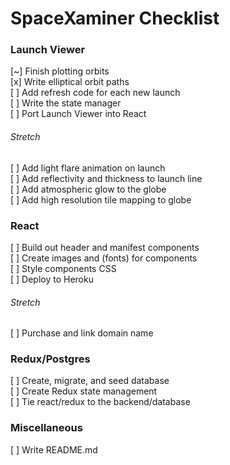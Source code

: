 # SpaceXaminer Checklist

### Launch Viewer

[~] Finish plotting orbits  
[x] Write elliptical orbit paths  
[ ] Add refresh code for each new launch  
[ ] Write the state manager  
[ ] Port Launch Viewer into React

###### Stretch

[ ] Add light flare animation on launch  
[ ] Add reflectivity and thickness to launch line  
[ ] Add atmospheric glow to the globe  
[ ] Add high resolution tile mapping to globe  

### React

[ ] Build out header and manifest components  
[ ] Create images and (fonts) for components  
[ ] Style components CSS  
[ ] Deploy to Heroku  

###### Stretch

[ ] Purchase and link domain name  

### Redux/Postgres

[ ] Create, migrate, and seed database  
[ ] Create Redux state management  
[ ] Tie react/redux to the backend/database  

### Miscellaneous

[ ] Write README.md  
